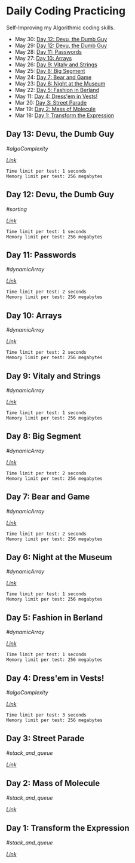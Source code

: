 # Daily Coding Practicing

Self-Improving my Algorithmic coding skills.

- May 30: [Day 12: Devu, the Dumb Guy](#day-13-devu-the-dump-guy)
- May 29: [Day 12: Devu, the Dumb Guy](#day-12-devu-the-dump-guy)
- May 28: [Day 11: Passwords](#day-11-passwords)
- May 27: [Day 10: Arrays](#day-10-arrays)
- May 26: [Day 9: Vitaly and Strings](#day-9-vitaly-and-strings)
- May 25: [Day 8: Big Segment](#day-8-big-segment)
- May 24: [Day 7: Bear and Game](#day-7-bear-and-game)
- May 23: [Day 6: Night at the Museum](#day-6-night-at-the-museum)
- May 22: [Day 5: Fashion in Berland](#day-5-fashion-in-berland)
- May 11: [Day 4: Dress'em in Vests!](#day-4-dressem-in-vests!)
- Mar 20: [Day 3: Street Parade](#day-3-street-parade)
- Mar 19: [Day 2: Mass of Molecule](#day-2-mass-of-molecule)
- Mar 18: [Day 1: Transform the Expression](#day-1-transform-the-expression)

## Day 13: Devu, the Dumb Guy

_\#algoComplexity_

_[Link](https://codeforces.com/problemset/problem/6/C)_

```
Time limit per test: 1 seconds
Memory limit per test: 256 megabytes
```

## Day 12: Devu, the Dumb Guy

_\#sorting_

_[Link](https://codeforces.com/problemset/problem/439/B)_

```
Time limit per test: 1 seconds
Memory limit per test: 256 megabytes
```

## Day 11: Passwords

_\#dynamicArray_

_[Link](https://codeforces.com/contest/721/problem/B)_

```
Time limit per test: 2 seconds
Memory limit per test: 256 megabytes
```

## Day 10: Arrays

_\#dynamicArray_

_[Link](https://codeforces.com/problemset/problem/572/A)_

```
Time limit per test: 2 seconds
Memory limit per test: 256 megabytes
```

## Day 9: Vitaly and Strings

_\#dynamicArray_

_[Link](https://codeforces.com/problemset/problem/518/A)_

```
Time limit per test: 1 seconds
Memory limit per test: 256 megabytes
```

## Day 8: Big Segment

_\#dynamicArray_

_[Link](https://codeforces.com/problemset/problem/242/B)_

```
Time limit per test: 2 seconds
Memory limit per test: 256 megabytes
```

## Day 7: Bear and Game

_\#dynamicArray_

_[Link](https://codeforces.com/problemset/problem/673/A)_

```
Time limit per test: 2 seconds
Memory limit per test: 256 megabytes
```

## Day 6: Night at the Museum

_\#dynamicArray_

_[Link](https://codeforces.com/problemset/problem/731/A)_

```
Time limit per test: 1 seconds
Memory limit per test: 256 megabytes
```

## Day 5: Fashion in Berland

_\#dynamicArray_

_[Link](https://codeforces.com/problemset/problem/691/A)_

```
Time limit per test: 1 seconds
Memory limit per test: 256 megabytes
```

## Day 4: Dress'em in Vests!

_\#algoComplexity_

_[Link](https://codeforces.com/problemset/problem/161/A)_

```
Time limit per test: 3 seconds
Memory limit per test: 256 megabytes
```

## Day 3: Street Parade

_\#stack_and_queue_

_[Link](https://www.spoj.com/problems/STPAR/)_

## Day 2: Mass of Molecule

_\#stack_and_queue_

_[Link](https://www.spoj.com/problems/MMASS/)_

## Day 1: Transform the Expression

_\#stack_and_queue_

[_Link_](https://www.spoj.com/problems/ONP/)
